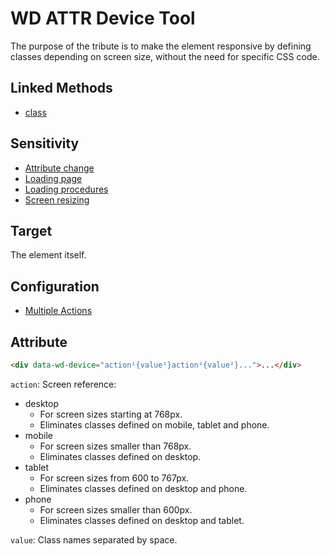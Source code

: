 # WD ATTR Device Tool

The purpose of the tribute is to make the element responsive by defining classes depending on screen size, without the need for specific CSS code.

## Linked Methods

- [class](WD-JS-DOM-Tools#class)

## Sensitivity

- [Attribute change](WD-Attributes-Tools#attribute-change)
- [Loading page](WD-Attributes-Tools#loading-page)
- [Loading procedures](WD-Attributes-Tools#loading-procedures)
- [Screen resizing](WD-Attributes-Tools#screen-resizing)

## Target

The element itself.

## Configuration

- [Multiple Actions](WD-Attributes-Tools#multiple-actions)

## Attribute

```html
<div data-wd-device="action¹{value¹}action²{value²}...">...</div>
```

`action`: Screen reference:

- desktop
	- For screen sizes starting at 768px.
	- Eliminates classes defined on mobile, tablet and phone.
- mobile
	- For screen sizes smaller than 768px.
	- Eliminates classes defined on desktop.
- tablet
	- For screen sizes from 600 to 767px.
	- Eliminates classes defined on desktop and phone.
- phone
	- For screen sizes smaller than 600px.
	- Eliminates classes defined on desktop and tablet.

`value`: Class names separated by space.
